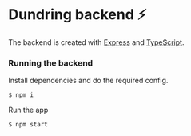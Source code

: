 # Dundring backend ⚡️

The backend is created with [Express](https://expressjs.com/) and [TypeScript](https://www.typescriptlang.org/).

### Running the backend

Install dependencies and do the required config.

```
$ npm i
```

Run the app

```
$ npm start
```
